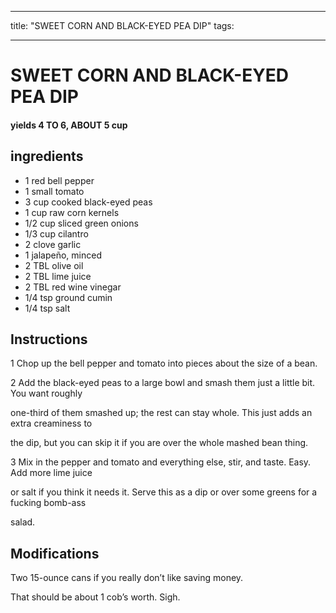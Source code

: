 
---
title: "SWEET CORN AND BLACK-EYED PEA DIP"
tags:

---
# SWEET CORN AND BLACK-EYED PEA DIP



#### yields  4 TO 6, ABOUT 5 cup


## ingredients
* 1 red bell pepper 
* 1 small tomato 
* 3 cup cooked black-eyed peas 
* 1 cup raw corn kernels 
* 1/2 cup sliced green onions 
* 1/3 cup cilantro 
* 2 clove garlic 
* 1 jalapeño, minced 
* 2 TBL olive oil 
* 2 TBL lime juice 
* 2 TBL red wine vinegar 
* 1/4 tsp ground cumin 
* 1/4 tsp salt 



## Instructions
1 Chop up the bell pepper and tomato into pieces about the size of a bean.

2 Add the black-eyed peas to a large bowl and smash them just a little bit. You want roughly

one-third of them smashed up; the rest can stay whole. This just adds an extra creaminess to

the dip, but you can skip it if you are over the whole mashed bean thing.

3 Mix in the pepper and tomato and everything else, stir, and taste. Easy. Add more lime juice

or salt if you think it needs it. Serve this as a dip or over some greens for a fucking bomb-ass

salad.



## Modifications
Two 15-ounce cans if you really don’t like saving money.

 That should be about 1 cob’s worth. Sigh.




